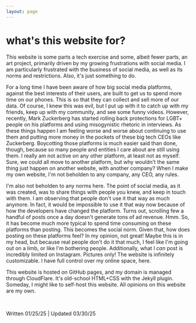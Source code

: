 ```yaml
---
layout: page
---
```

# what's this website for?

This website is some parts a tech exercise and some, albeit fewer parts, an art project, primarily driven by my growing frustrations with social media. I am particularly frustrated with the business of social media, as well as its norms and restrictions. Also, it's just something to do.

For a long time I have been aware of how big social media platforms, against the best interests of their users, are built to get us to spend more time on our phones. This is so that they can collect and sell more of our data. Of course, I knew this was evil, but I put up with it to catch up with my friends, keep up with my community, and see some funny videos. However, recently, Mark Zuckerberg has started rolling back protections for LGBT+ people on his platforms and using misogynistic rhetoric in interviews. As these things happen I am feeling worse and worse about continuing to use them and putting more money in the pockets of these big tech CEOs like Zuckerberg. Boycotting those platforms is much easier said than done, though, because so many people and entities I care about are still using them. I really am not active on any other platform, at least not as myself. Sure, we could all move to another platform, but why wouldn't the same thing just happen on another website, with another company? When I make my own website, I'm not beholden to any company, any CEO, any rules. 

I'm also not beholden to any norms here. The point of social media, as it was created, was to share things with people you knew, and keep in touch with them. I am observing that people don't use it that way as much anymore. In fact, it would be impossible to use it that way now because of how the developers have changed the platform. Turns out, scrolling few a handful of posts once a day doesn't generate tons of ad revenue. Hmm. So, it has become much more typical to spend time consuming on these platforms than posting. This becomes the social norm. Given that, how does posting on these platforms feel? In my opinion, not great! Maybe this is in my head, but because real people don't do it that much, I feel like I'm going out on a limb, or like I'm bothering people. Additionally, what I <i>can</i> post is incredibly limited on Instagram. Pictures only! The website is infinitely customizable. I have full control over my online space, here. 

This website is hosted on GitHub pages, and my domain is managed through CloudFlare. It's old-school HTML+CSS with the Jekyll plugin. Someday, I might like to self-host this website. All opinions on this website are my own.

<br>

Written 01/25/25 | Updated 03/30/25